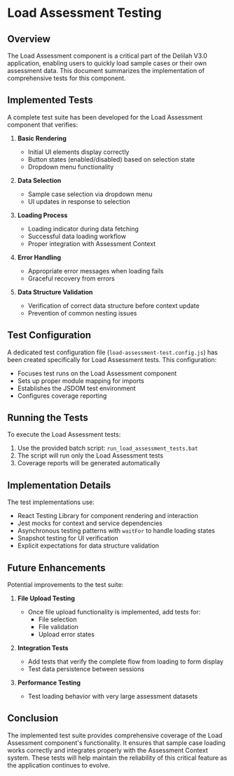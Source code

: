 # Load Assessment Testing

## Overview

The Load Assessment component is a critical part of the Delilah V3.0 application, enabling users to quickly load sample cases or their own assessment data. This document summarizes the implementation of comprehensive tests for this component.

## Implemented Tests

A complete test suite has been developed for the Load Assessment component that verifies:

1. **Basic Rendering**
   - Initial UI elements display correctly
   - Button states (enabled/disabled) based on selection state
   - Dropdown menu functionality

2. **Data Selection**
   - Sample case selection via dropdown menu
   - UI updates in response to selection

3. **Loading Process**
   - Loading indicator during data fetching
   - Successful data loading workflow
   - Proper integration with Assessment Context

4. **Error Handling**
   - Appropriate error messages when loading fails
   - Graceful recovery from errors

5. **Data Structure Validation**
   - Verification of correct data structure before context update
   - Prevention of common nesting issues

## Test Configuration

A dedicated test configuration file (`load-assessment-test.config.js`) has been created specifically for Load Assessment tests. This configuration:

- Focuses test runs on the Load Assessment component
- Sets up proper module mapping for imports
- Establishes the JSDOM test environment
- Configures coverage reporting

## Running the Tests

To execute the Load Assessment tests:

1. Use the provided batch script: `run_load_assessment_tests.bat`
2. The script will run only the Load Assessment tests
3. Coverage reports will be generated automatically

## Implementation Details

The test implementations use:

- React Testing Library for component rendering and interaction
- Jest mocks for context and service dependencies
- Asynchronous testing patterns with `waitFor` to handle loading states
- Snapshot testing for UI verification
- Explicit expectations for data structure validation

## Future Enhancements

Potential improvements to the test suite:

1. **File Upload Testing**
   - Once file upload functionality is implemented, add tests for:
     - File selection
     - File validation
     - Upload error states

2. **Integration Tests**
   - Add tests that verify the complete flow from loading to form display
   - Test data persistence between sessions

3. **Performance Testing**
   - Test loading behavior with very large assessment datasets

## Conclusion

The implemented test suite provides comprehensive coverage of the Load Assessment component's functionality. It ensures that sample case loading works correctly and integrates properly with the Assessment Context system. These tests will help maintain the reliability of this critical feature as the application continues to evolve.
